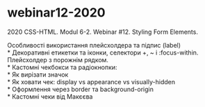 # webinar12-2020
2020 CSS-HTML. Modul 6-2. Webinar #12. Styling Form Elements.

Особливості використання плейсхолдера та підпис (label)  
     * Декоративні етикетки та іконки, селектори +, ~ і :focus-within. Плейсхолдер з порожнім рядком.  
     * Кастомні чекбокси та радіокнопки:  
         * Як вирізати значок  
         * Як ховати чек: display vs appearance vs visually-hidden  
         * Оформлення через border та background-origin  
     * Кастомні чеки від Макєєва
